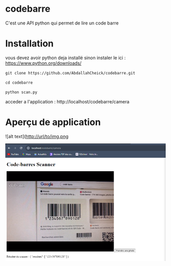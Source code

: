 # codebarre
C'est une API python qui permet de lire un code barre
# Installation
vous devez avoir python deja installé sinon instaler le ici : https://www.python.org/downloads/ 

```shell script
git clone https://github.com/AbdallahCheick/codebarre.git
```

```shell script
cd codebarre
```

```shell script
python scan.py
```

acceder a l'application : http://localhost/codebarre/camera

# Aperçu de application

![alt text]([http://url/to/img.png](https://github.com/AbdallahCheick/codebarre/blob/main/camera.png)

<p align="center">
  <img src="https://github.com/AbdallahCheick/codebarre/blob/main/camera.png" width="600" title="Aperçu de la camera">
</p>
